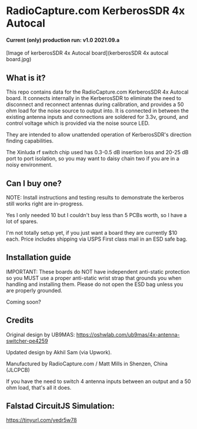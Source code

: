
# RadioCapture.com KerberosSDR 4x Autocal

#### Current (only) production run: v1.0 2021.09.a


[Image of kerberosSDR 4x Autocal board](kerberosSDR 4x autocal board.jpg)


## What is it?

This repo contains data for the RadioCapture.com KerberosSDR 4x Autocal board. It connects internally in the KerberosSDR to eliminate the need to disconnect and reconnect antennas during calibration, and provides a 50 ohm load for the noise source to output into. It is connected in between the existing antenna inputs and connections are soldered for 3.3v, ground, and control voltage which is provided via the noise source LED. 

They are intended to allow unattended operation of KerberosSDR's direction finding capabilities.

The Xinluda rf switch chip used has 0.3-0.5 dB insertion loss and 20-25 dB port to port isolation, so you may want to daisy chain two if you are in a noisy environment.

## Can I buy one?

NOTE: Install instructions and testing results to demonstrate the kerberos still works right are in-progress.


Yes I only needed 10 but I couldn't buy less than 5 PCBs worth, so I have a lot of spares.

I'm not totally setup yet, if you just want a board they are currently $10 each. Price includes shipping via USPS First class mail in an ESD safe bag. 


## Installation guide


IMPORTANT: These boards do NOT have independent anti-static protection so you MUST use a proper anti-static wrist strap that grounds you when handling and installing them. Please do not open the ESD bag unless you are properly grounded.

Coming soon?


## Credits

Original design by UB9MAS: https://oshwlab.com/ub9mas/4x-antenna-switcher-pe4259

Updated design by Akhil Sam (via Upwork).

Manufactured by RadioCapture.com / Matt Mills in Shenzen, China (JLCPCB)



If you have the need to switch 4 antenna inputs between an output and a 50 ohm load, that's all it does.

## Falstad CircuitJS Simulation:

https://tinyurl.com/yedr5w78


